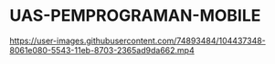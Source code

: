 # UAS-PEMPROGRAMAN-MOBILE
https://user-images.githubusercontent.com/74893484/104437348-8061e080-5543-11eb-8703-2365ad9da662.mp4
